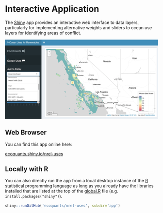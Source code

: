 # Interactive Application

The [Shiny](http://shiny.rstudio.com/) app provides an interactive web interface to data layers, particularly for implementing alternative weights and sliders to ocean use layers for identifying areas of conflict.

[![](images/app_screen.png)](https://ecoquants.shinyapps.io/nrel-uses/)

## Web Browser

You can find this app online here:

[ecoquants.shiny.io/nrel-uses](https://ecoquants.shinyapps.io/nrel-uses/)

## Locally with R

You can also directly run the app from a local desktop instance of the [R]() statistical programming language as long as you already have the libraries installed that are listed at the top of the [global.R](https://github.com/ecoquants/nrel-uses/blob/master/app/global.R#L1-L9) file (e.g. `install.packages("shiny")`).

```r
shiny::runGitHub('ecoquants/nrel-uses', subdir='app')
```
